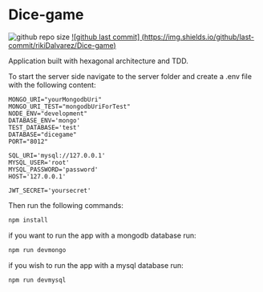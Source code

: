 # Dice-game

![github repo size](https://img.shields.io/github/repo-size/rikiDalvarez/Dice-game)
[![github last commit] (https://img.shields.io/github/last-commit/rikiDalvarez/Dice-game)](https://github.com/rikiDalvarez/Dice-game)

Application built with hexagonal architecture and TDD.

To start the server side navigate to the server folder and create a .env file with the following content:

```env
MONGO_URI="yourMongodbUri"
MONGO_URI_TEST="mongodbUriForTest"
NODE_ENV="development"
DATABASE_ENV='mongo'
TEST_DATABASE='test'
DATABASE="dicegame"
PORT="8012"

SQL_URI='mysql://127.0.0.1'
MYSQL_USER='root'
MYSQL_PASSWORD='password'
HOST='127.0.0.1'

JWT_SECRET='yoursecret'
```

Then run the following commands:

```bash
npm install
```

if you want to run the app with a mongodb database run:

```bash
npm run devmongo
```

if you wish to run the app with a mysql database run:

```bash
npm run devmysql
```
